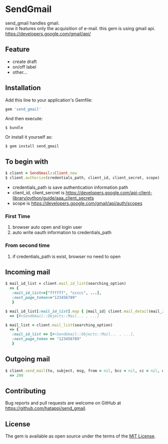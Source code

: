 # SendGmail

send_gmail handles gmail.  
now it features only the acquisition of e-mail. this gem is using gmail api.  
https://developers.google.com/gmail/api/ 

## Feature
* create draft
* on/off label
* other...

## Installation

Add this line to your application's Gemfile:

```ruby
gem 'send_gmail'
```

And then execute:

    $ bundle

Or install it yourself as:

    $ gem install send_gmail

## To begin with
```ruby
$ client = SendGmail::Client.new
$ client.authorize(credentials_path, client_id, client_secret, scope)
```

* credentials_path is save authentication information path
* client_id, client_sercret is https://developers.google.com/api-client-library/python/guide/aaa_client_secrets
* scope is https://developers.google.com/gmail/api/auth/scopes

### First Time
1. browser auto open and login user
2. auto write oauth information to credentials_path

### From second time
1. if credentials_path is exist, browser no need to open

## Incoming mail

```ruby
$ mail_id_list = client.mail_id_list(searching_option)
  => {
   :mail_id_list=>["ffffff", "ccccc", ...],
   :next_page_token=>"123456789"
   }

$ mail_id_list[:mail_id_list].map { |mail_id| client.mail_detail(mail_id) }
  => [#<SendGmail::Objects::Mail... , ...]
```

```ruby
$ mail_list = client.mail_list(searching_option)
  => {
   :mail_id_list => [#<SendGmail::Objects::Mail... , ...],
   :next_page_token => "123456789"
   }
```

## Outgoing mail
```ruby
$ client.send_mail(to, subject, msg, from = nil, bcc = nil, cc = nil, user_id = 'me')
  => 200
```

## Contributing

Bug reports and pull requests are welcome on GitHub at https://github.com/hatappi/send_gmail.

## License

The gem is available as open source under the terms of the [MIT License](http://opensource.org/licenses/MIT).

